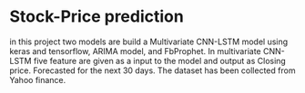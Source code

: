 # Stock-Price prediction
in this project two models are build a Multivariate CNN-LSTM model using keras and tensorflow, ARIMA model, and FbProphet. In multivariate  CNN-LSTM five feature are given as a input to the model and output as Closing price. Forecasted for the next 30 days. The dataset has been collected from Yahoo finance.
